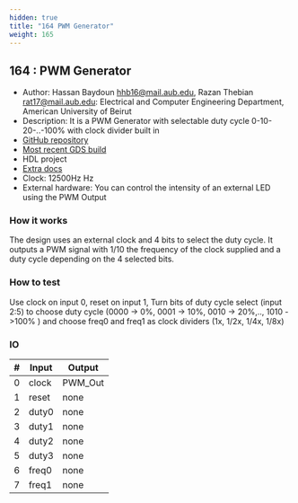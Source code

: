 ```yaml
---
hidden: true
title: "164 PWM Generator"
weight: 165
---
```


## 164 : PWM Generator

* Author: Hassan Baydoun <hhb16@mail.aub.edu>, Razan Thebian <rat17@mail.aub.edu>: Electrical and Computer Engineering Department, American University of Beirut 
* Description: It is a PWM Generator with selectable duty cycle 0-10-20-..-100% with clock divider built in
* [GitHub repository](https://github.com/H-Bydn/TinyTapeout2-PWMgenerator)
* [Most recent GDS build](https://github.com/H-Bydn/TinyTapeout2-PWMgenerator/actions/runs/3619734648)
* HDL project
* [Extra docs]()
* Clock: 12500Hz Hz
* External hardware: You can control the intensity of an external LED using the PWM Output



### How it works

The design uses an external clock and 4 bits to select the duty cycle. It outputs a PWM signal with 1/10 the frequency of the clock supplied and a duty cycle depending on the 4 selected bits.

### How to test

Use clock on input 0, reset on input 1, Turn bits of duty cycle select (input 2:5) to choose duty cycle (0000 -> 0%, 0001 -> 10%, 0010 -> 20%,.., 1010 ->100% ) and choose freq0 and freq1 as clock dividers (1x, 1/2x, 1/4x, 1/8x)

### IO

| # | Input        | Output       |
|---|--------------|--------------|
| 0 | clock  | PWM_Out |
| 1 | reset  | none |
| 2 | duty0  | none |
| 3 | duty1  | none |
| 4 | duty2  | none |
| 5 | duty3  | none |
| 6 | freq0  | none |
| 7 | freq1  | none |
